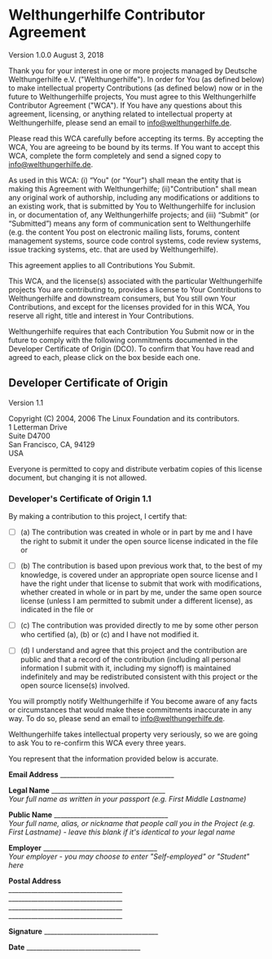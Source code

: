 # Welthungerhilfe Contributor Agreement

Version 1.0.0   August 3, 2018

Thank you for your interest in one or more projects managed by Deutsche Welthungerhilfe e.V. ("Welthungerhilfe"). 
In order for You (as defined below) to make intellectual property Contributions (as defined below) now or in the 
future to Welthungerhilfe projects, You must agree to this Welthungerhilfe Contributor Agreement ("WCA"). If You 
have any questions about this agreement, licensing, or anything related to intellectual property at Welthungerhilfe, 
please send an email to info@welthungerhilfe.de.

Please read this WCA carefully before accepting its terms. By accepting the WCA, You are agreeing to be bound by 
its terms. If You want to accept this WCA, complete the form completely and send a signed copy to info@welthungerhilfe.de.

As used in this WCA: (i) “You" (or "Your") shall mean the entity that is making this Agreement with Welthungerhilfe;
(ii)"Contribution" shall mean any original work of authorship, including any modifications or additions to an 
existing work, that is submitted by You to Welthungerhilfe for inclusion in, or documentation of, any Welthungerhilfe 
projects; and (iii) “Submit” (or “Submitted”) means any form of communication sent to Welthungerhilfe (e.g. the content
You post on electronic mailing lists, forums, content management systems, source code control systems, code review 
systems, issue tracking systems, etc. that are used by Welthungerhilfe).

This agreement applies to all Contributions You Submit.

This WCA, and the license(s) associated with the particular Welthungerhilfe projects You are contributing to, provides
a license to Your Contributions to Welthungerhilfe and downstream consumers, but You still own Your Contributions, and
except for the licenses provided for in this WCA, You reserve all right, title and interest in Your Contributions.

Welthungerhilfe requires that each Contribution You Submit now or in the future to comply with the following commitments
documented in the Developer Certificate of Origin (DCO). To confirm that You have read and agreed to each, please click 
on the box beside each one.

## Developer Certificate of Origin
Version 1.1

Copyright (C) 2004, 2006 The Linux Foundation and its contributors.  
1 Letterman Drive  
Suite D4700  
San Francisco, CA, 94129  
USA

Everyone is permitted to copy and distribute verbatim copies of this license document, but changing it is not allowed.

### Developer's Certificate of Origin 1.1
By making a contribution to this project, I certify that:

- [ ] (a) The contribution was created in whole or in part by me and I have the right to submit it under the 
open source license indicated in the file or

- [ ] (b) The contribution is based upon previous work that, to the best of my knowledge, is covered under 
an appropriate open source license and I have the right under that license to submit that work with modifications, 
whether created in whole or in part by me, under the same open source license (unless I am permitted to submit under 
a different license), as indicated in the file or

- [ ] (c) The contribution was provided directly to me by some other person who certified (a), (b) or (c) and I 
have not modified it.

- [ ] (d) I understand and agree that this project and the contribution are public and that a record of the 
contribution (including all personal information I submit with it, including my signoff) is maintained 
indefinitely and may be redistributed consistent with this project or the open source license(s) involved.

You will promptly notify Welthungerhilfe if You become aware of any facts or circumstances that would make 
these commitments inaccurate in any way. To do so, please send an email to info@welthungerhilfe.de.

Welthungerhilfe takes intellectual property very seriously, so we are going to ask You to re­-confirm this WCA
every three years.

You represent that the information provided below is accurate.

**Email Address** ___________________________________

**Legal Name**  ___________________________________  
_Your full name as written in your passport (e.g. First Middle Lastname)_

**Public Name**  ___________________________________  
_Your full name, alias, or nickname that people call you in the Project (e.g. First Lastname) - leave this blank
if it's identical to your legal name_

**Employer**  ___________________________________  
_Your employer - you may choose to enter "Self-employed" or "Student" here_

**Postal Address**  
  \___________________________________  
  \___________________________________  
  \___________________________________  
  \___________________________________  

**Signature**  ___________________________________

**Date**  ___________________________________
